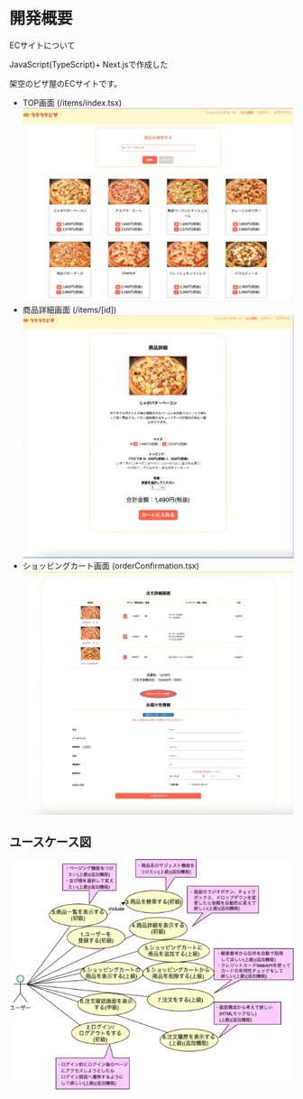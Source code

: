 # 開発概要
ECサイトについて

JavaScript(TypeScript)+ Next.jsで作成した

架空のピザ屋のECサイトです。
- TOP画面 (/items/index.tsx)
![一覧画面](/public/TOP.png) 
- 商品詳細画面 (/items/[id])
![商品詳細画面](/public/ITEM.png)
- ショッピングカート画面 (orderConfirmation.tsx)
![カート](/public/CART.png)
## ユースケース図
![ユースケース図](/public/ユースケース図.png)

